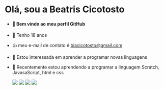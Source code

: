 # Olá, sou a Beatris Cicotosto
- #### 👋 Bem vindo ao meu perfil GitHub
- 📅 Tenho 18 anos
- 👍 meu e-mail de contato é biacicotosto@gmail.com
- 👀 Estou interessada em aprender a programar novas linguagens
- 🌱 Recentemente estou aprendendo a programar a linguagem Scratch, JavasaScript, html e css

   ![](https://img.shields.io/badge/Scratch-4D97FF?style=for-the-badge&logo=Scratch&logoColor=white)
   ![](https://img.shields.io/badge/JavaScript-323330?style=for-the-badge&logo=javascript&logoColor=F7DF1E)
   ![](https://img.shields.io/badge/HTML5-E34F26?style=for-the-badge&logo=html5&logoColor=white)
   ![](https://img.shields.io/badge/CSS3-1572B6?style=for-the-badge&logo=css3&logoColor=white)
